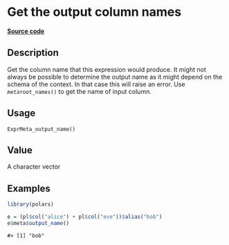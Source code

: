 

# Get the output column names

[**Source code**](https://github.com/pola-rs/r-polars/tree/c47431ca69622f79ed7a3f1d7bfee6075ffabfee/R/expr__meta.R#L98)

## Description

Get the column name that this expression would produce. It might not
always be possible to determine the output name as it might depend on
the schema of the context. In that case this will raise an error. Use
<code>$meta$root_names()</code> to get the name of input column.

## Usage

<pre><code class='language-R'>ExprMeta_output_name()
</code></pre>

## Value

A character vector

## Examples

``` r
library(polars)

e = (pl$col("alice") + pl$col("eve"))$alias("bob")
e$meta$output_name()
```

    #> [1] "bob"
